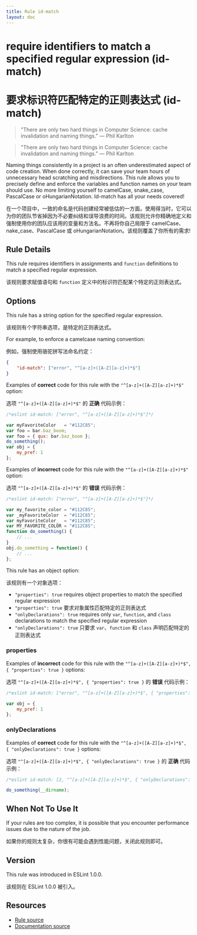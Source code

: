 ```yaml
---
title: Rule id-match
layout: doc
---
```

<!-- Note: No pull requests accepted for this file. See README.md in the root directory for details. -->

# require identifiers to match a specified regular expression (id-match)

# 要求标识符匹配特定的正则表达式 (id-match)

> "There are only two hard things in Computer Science: cache invalidation and naming things." — Phil Karlton

> "There are only two hard things in Computer Science: cache invalidation and naming things." — Phil Karlton

Naming things consistently in a project is an often underestimated aspect of code creation.
When done correctly, it can save your team hours of unnecessary head scratching and misdirections.
This rule allows you to precisely define and enforce the variables and function names on your team should use.
No more limiting yourself to camelCase, snake_case, PascalCase or oHungarianNotation. Id-match has all your needs covered!

在一个项目中，一致的命名是代码创建经常被低估的一方面。使用得当时，它可以为你的团队节省掉因为不必要纠结和误导浪费的时间。该规则允许你精确地定义和强制使用你的团队应该用的变量和方法名。不再将你自己局限于 camelCase、nake_case、PascalCase 或 oHungarianNotation。该规则覆盖了你所有的需求!

## Rule Details

This rule requires identifiers in assignments and `function` definitions to match a specified regular expression.

该规则要求赋值语句和 `function` 定义中的标识符匹配某个特定的正则表达式。

## Options

This rule has a string option for the specified regular expression.

该规则有个字符串选项，是特定的正则表达式。

For example, to enforce a camelcase naming convention:

例如，强制使用骆驼拼写法命名约定：

```json
{
    "id-match": ["error", "^[a-z]+([A-Z][a-z]+)*$"]
}
```

Examples of **correct** code for this rule with the `"^[a-z]+([A-Z][a-z]+)*$"` option:

选项 `"^[a-z]+([A-Z][a-z]+)*$"` 的 **正确** 代码示例：

```js
/*eslint id-match: ["error", "^[a-z]+([A-Z][a-z]+)*$"]*/

var myFavoriteColor   = "#112C85";
var foo = bar.baz_boom;
var foo = { qux: bar.baz_boom };
do_something();
var obj = {
    my_pref: 1
};
```

Examples of **incorrect** code for this rule with the `"^[a-z]+([A-Z][a-z]+)*$"` option:

选项 `"^[a-z]+([A-Z][a-z]+)*$"` 的 **错误** 代码示例：

```js
/*eslint id-match: ["error", "^[a-z]+([A-Z][a-z]+)*$"]*/

var my_favorite_color = "#112C85";
var _myFavoriteColor  = "#112C85";
var myFavoriteColor_  = "#112C85";
var MY_FAVORITE_COLOR = "#112C85";
function do_something() {
    // ...
}
obj.do_something = function() {
    // ...
};
```

This rule has an object option:

该规则有一个对象选项：

* `"properties": true` requires object properties to match the specified regular expression
* `"properties": true` 要求对象属性匹配特定的正则表达式
* `"onlyDeclarations": true` requires only `var`, `function`, and `class` declarations to match the specified regular expression
* `"onlyDeclarations": true` 只要求 `var`、`function` 和 `class` 声明匹配特定的正则表达式

### properties

Examples of **incorrect** code for this rule with the `"^[a-z]+([A-Z][a-z]+)*$", { "properties": true }` options:

选项 `"^[a-z]+([A-Z][a-z]+)*$", { "properties": true }` 的 **错误** 代码示例：

```js
/*eslint id-match: ["error", "^[a-z]+([A-Z][a-z]+)*$", { "properties": true }]*/

var obj = {
    my_pref: 1
};
```

### onlyDeclarations

Examples of **correct** code for this rule with the `"^[a-z]+([A-Z][a-z]+)*$", { "onlyDeclarations": true }` options:

选项 `"^[a-z]+([A-Z][a-z]+)*$", { "onlyDeclarations": true }` 的 **正确** 代码示例：

```js
/*eslint id-match: [2, "^[a-z]+([A-Z][a-z]+)*$", { "onlyDeclarations": true }]*/

do_something(__dirname);
```

## When Not To Use It

If your rules are too complex, it is possible that you encounter performance issues due to the nature of the job.

如果你的规则太复杂，你很有可能会遇到性能问题，关闭此规则即可。

## Version

This rule was introduced in ESLint 1.0.0.

该规则在 ESLint 1.0.0 被引入。

## Resources

* [Rule source](https://github.com/eslint/eslint/tree/master/lib/rules/id-match.js)
* [Documentation source](https://github.com/eslint/eslint/tree/master/docs/rules/id-match.md)
